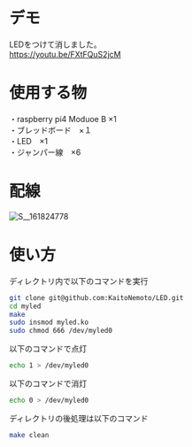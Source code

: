 # デモ
LEDをつけて消しました。<br>
https://youtu.be/FXtFQuS2jcM

# 使用する物
・raspberry pi4 Moduoe B ×1<br>
・ブレッドボード　×１<br>
・LED　×1<br>
・ジャンパー線　×6<br>

# 配線
![S__161824778](https://user-images.githubusercontent.com/93694888/146308071-0d371c99-d591-437e-950b-7d61a613ff22.jpg)



# 使い方
ディレクトリ内で以下のコマンドを実行<br>
```bash
git clone git@github.com:KaitoNemoto/LED.git
cd myled
make
sudo insmod myled.ko
sudo chmod 666 /dev/myled0
```

以下のコマンドで点灯
```bash
echo 1 > /dev/myled0
```

以下のコマンドで消灯
```bash
echo 0 > /dev/myled0
```

ディレクトリの後処理は以下のコマンド
```bash
make clean
```

